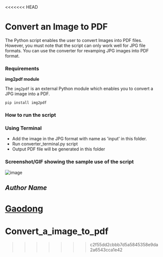 <<<<<<< HEAD
    
# Convert an Image to PDF
<!--Remove the below lines and add yours -->
The Python script enables the user to convert Images into PDF files. However, you must note that the script can only work well for JPG file formats. You can use the converter for revamping JPG images into PDF format.

### Requirements
<!--Remove the below lines and add yours -->
**img2pdf module**

The `img2pdf` is an external Python module which enables you to convert a JPG image into a PDF.

    pip install img2pdf

### How to run the script
<!--Remove the below lines and add yours -->
### Using Terminal

-   Add the image in the JPG format with name as 'input' in this folder.
-   Run converter_terminal.py script
-   Output PDF file will be generated in this folder


### Screenshot/GIF showing the sample use of the script
<!--Remove the below lines and add yours -->

![image](https://drive.google.com/uc?export=view&id=1_86AVHC3DkrOCcVsEbTXWejsXtnJOVqq)

## *Author Name*
<!--Remove the below lines and add yours -->
[Gaodong](https://github.com/xlgd)
=======
# Convert_a_image_to_pdf
>>>>>>> c2f55dd2cbbb7d5a5845358e9da2a6543cca1e42
